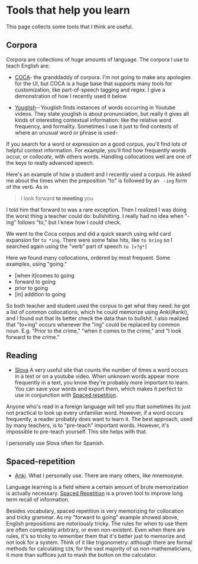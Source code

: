 # Tools that help you learn

This page collects some tools that I think are useful. 

## Corpora 

Corpora are collections of huge amounts of language. 
The corpora I use to teach English are:

* [COCA](https://www.english-corpora.org)- the granddaddy of corpora. I'm not going to make any apologies for the
UI, but COCA is a huge base that supports many tools for customization, like
part-of-speech tagging and regex. I give a demonstration of how I recently used
it below.

* [Youglish](https://youglish.com/)─ Youglish finds instances of words occurring
in Youtube videos. They state youglish is about pronunciation, but really it gives
all kinds of interesting contextual information: like the relative word frequency,
and formality. Sometimes I use it just to find contexts of where an unusual word or phrase
is used-


If you search for a word
or expression on a good corpus, you'll find lots of helpful context information.
For example, you'll find how frequently words occur,  or _collocate,_ with
others words. Handling collocations well are one of the keys to really advanced
speech.

Here's an example of how a student and I recently used a corpus. He asked me
about the times when the preposition "to" is followed by an ` -ing` form of the verb. As in 

> I look forward **to meeting** you

I told him that forward to was a rare exception. Then I realized I was doing the
worst thing a teacher could do: bullshitting. I really had no idea when "-ing"
follows "to," but I knew how I could check.

We went to the Coca corpus and did a quick search using wild card expansion for
`to *ing`. There were some false hits, like `to bring` so I searched again
using the "verb" part of speech `to [v?g*]` 

Here we found many collocations, ordered by most frequent. Some examples, using "going."

* [when it]comes to going
* forward to going
* prior to going
* [in] addition to going

 So both teacher and student used the corpus to get what they need: he got a list of common collocations, which he could memorize using Anki(#anki), and I found out that its better check the data
than to bullshit. I also realized that "to+ing" occurs whenever the "ing" could be replaced by 
common noun. E.g. "Prior to the crime," "when it comes to the crime," and "I look forward to the crime." 


## Reading

* [Slova](slova.cc) A very useful site that counts the number of times a word occurs in 
a text or on a youtube video. When unknown words appear more frequently in a text,
you know they're probably more important to learn. You can save your words and export them, which 
makes it perfect to use in conjunction with [Spaced repetition](#spaced-repetition).

Anyone who's read in a foreign language will tell you that sometimes its just not practical to look
up every unfamiliar word. However, if a word occurs frequently, a reader probably does want to learn
it. The best approach, used by many teachers, is to "pre-teach" important words. However, it's impossible to pre-teach yourself. This site helps with that.

I personally use Slova often for Spanish.

## Spaced-repetition

* [Anki](https://apps.ankiweb.net/). What I personally use. There are many others, like mnemosyne.

Language learning is a field where a certain amount of brute memorization is actually necessary.
[Spaced Repetition](https://en.wikipedia.org/wiki/Spaced_repetition) is a proven tool to improve long term recall of information.

Besides vocabulary, spaced repetition is very memorizing for collocation and tricky grammar. As my "forward to going" example showed above, English prepositions are notoriously tricky. The rules for when to use them are often completely arbitrary, or even non-existent. Even when there are rules, it's so tricky to remember them that it's better just to memorize and not look for a system. Think of it like
trigonometry: although there are formal methods for calculating `SIN`, for the vast majority of us non-mathematicians, it more than suffices just to mash the button on the calculator.
